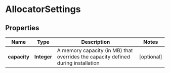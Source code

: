 # AllocatorSettings

## Properties
Name | Type | Description | Notes
------------ | ------------- | ------------- | -------------
**capacity** | **Integer** | A memory capacity (in MB) that overrides the capacity defined during installation |  [optional]
